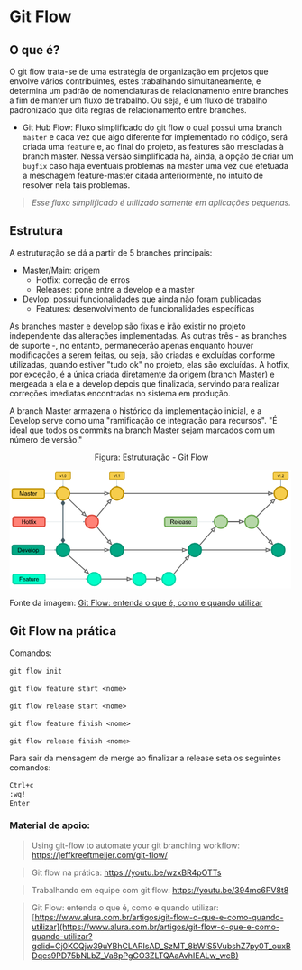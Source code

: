 # Git Flow

## O que é?

O git flow trata-se de uma estratégia de organização em projetos que envolve vários contribuintes, estes trabalhando simultaneamente, e determina um padrão de nomenclaturas de relacionamento entre branches a fim de manter um fluxo de trabalho.  Ou seja, é um fluxo de trabalho padronizado que dita regras de relacionamento entre branches. 

* Git Hub Flow: Fluxo simplificado do git flow o qual possui uma branch ``master`` e cada vez que algo diferente for implementado no código, será criada uma ``feature`` e, ao final do projeto, as features são mescladas à branch master. Nessa versão simplificada há, ainda, a opção de criar um ``bugfix`` caso haja eventuais problemas na master uma vez que efetuada a meschagem feature-master citada anteriormente, no intuito de resolver nela tais problemas. 

> *Esse fluxo simplificado é utilizado somente em aplicações pequenas.*

## Estrutura

A estruturação se dá a partir de 5 branches principais:

* Master/Main: origem
  * Hotfix: correção de erros
  * Releases: pone entre a develop e a master
* Devlop: possui funcionalidades que ainda não foram publicadas
  * Features: desenvolvimento de funcionalidades específicas

As branches master e develop são fixas e irão existir no projeto independente das alterações implementadas. As outras três - as branches de suporte -, no entanto, permanecerão apenas enquanto houver modificações a serem feitas, ou seja, são criadas e excluídas conforme utilizadas, quando estiver "tudo ok" no projeto, elas são excluídas. A hotfix, por exceção, é a única criada diretamente da origem (branch Master) e mergeada a ela e a develop depois que finalizada, servindo para realizar correções imediatas encontradas no sistema em produção.

A branch Master armazena o histórico da implementação inicial, e a Develop serve como uma "ramificação de integração para recursos". "É ideal que todos os commits na branch Master sejam marcados com um número de versão."

<p><center> Figura: Estruturação - Git Flow</center></p>   
   <img src="../Figuras/gitFlow.png" alt=""
    title="Figura: Estruturação - Git Flow" width="500" height="auto"/>
    
Fonte da imagem: [Git Flow: entenda o que é, como e quando utilizar](https://www.alura.com.br/artigos/git-flow-o-que-e-como-quando-utilizar?gclid=Cj0KCQjw39uYBhCLARIsAD_SzMT_8bWIS5VubshZ7py0T_ouxBDqes9PD75bNLbZ_Va8pPgGO3ZLTQAaAvhIEALw_wcB)

## Git Flow na prática

Comandos:

``git flow init``

``git flow feature start <nome>``

``git flow release start <nome>``

``git flow feature finish <nome>``

``git flow release finish <nome>``

Para sair da mensagem de merge ao finalizar a release seta os seguintes comandos:

```
Ctrl+c
:wq!
Enter
```

### Material de apoio:

> Using git-flow to automate your git branching workflow: https://jeffkreeftmeijer.com/git-flow/

> Git flow na prática: https://youtu.be/wzxBR4pOTTs

> Trabalhando em equipe com git flow: https://youtu.be/394mc6PV8t8

> Git Flow: entenda o que é, como e quando utilizar: [https://www.alura.com.br/artigos/git-flow-o-que-e-como-quando-utilizar](https://www.alura.com.br/artigos/git-flow-o-que-e-como-quando-utilizar?gclid=Cj0KCQjw39uYBhCLARIsAD_SzMT_8bWIS5VubshZ7py0T_ouxBDqes9PD75bNLbZ_Va8pPgGO3ZLTQAaAvhIEALw_wcB)
